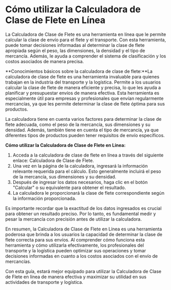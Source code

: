 Cómo utilizar la Calculadora de Clase de Flete en Línea
=======================================================

La Calculadora de Clase de Flete es una herramienta en línea que le permite calcular la clase de envío para el flete y el transporte. Con esta herramienta, puede tomar decisiones informadas al determinar la clase de flete apropiada según el peso, las dimensiones, la densidad y el tipo de mercancía. Además, le ayuda a comprender el sistema de clasificación y los costos asociados de manera precisa.

**Conocimientos básicos sobre la calculadora de clase de flete:**La calculadora de clase de flete es una herramienta invaluable para quienes trabajan en la industria del transporte y la logística. Permite a los usuarios calcular la clase de flete de manera eficiente y precisa, lo que les ayuda a planificar y presupuestar envíos de manera efectiva. Esta herramienta es especialmente útil para empresas y profesionales que envían regularmente mercancías, ya que les permite determinar la clase de flete óptima para sus productos.

La calculadora tiene en cuenta varios factores para determinar la clase de flete adecuada, como el peso de la mercancía, sus dimensiones y su densidad. Además, también tiene en cuenta el tipo de mercancía, ya que diferentes tipos de productos pueden tener requisitos de envío específicos.

**Cómo utilizar la Calculadora de Clase de Flete en Línea:**

1. Acceda a la calculadora de clase de flete en línea a través del siguiente enlace: Calculadora de Clase de Flete.
2. Una vez en la página de la calculadora, ingresará la información relevante requerida para el cálculo. Esto generalmente incluirá el peso de la mercancía, sus dimensiones y su densidad.
3. Después de ingresar los datos necesarios, haga clic en el botón "Calcular" o su equivalente para obtener el resultado.
4. La calculadora le proporcionará la clase de flete correspondiente según la información proporcionada.

Es importante recordar que la exactitud de los datos ingresados es crucial para obtener un resultado preciso. Por lo tanto, es fundamental medir y pesar la mercancía con precisión antes de utilizar la calculadora.

En resumen, la Calculadora de Clase de Flete en Línea es una herramienta poderosa que brinda a los usuarios la capacidad de determinar la clase de flete correcta para sus envíos. Al comprender cómo funciona esta herramienta y cómo utilizarla efectivamente, los profesionales del transporte y la logística pueden optimizar sus operaciones y tomar decisiones informadas en cuanto a los costos asociados con el envío de mercancías.

Con esta guía, estará mejor equipado para utilizar la Calculadora de Clase de Flete en línea de manera efectiva y maximizar su utilidad en sus actividades de transporte y logística.
